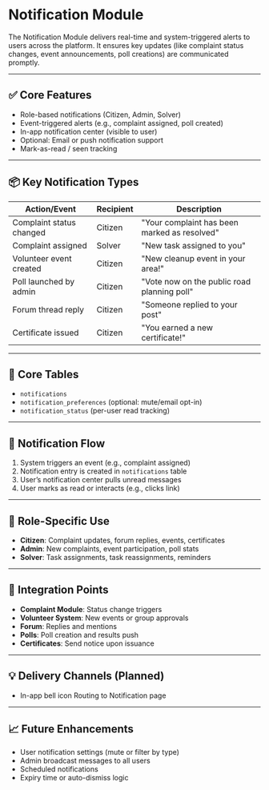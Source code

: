 # Notification Module

The Notification Module delivers real-time and system-triggered alerts to users across the platform. It ensures key updates (like complaint status changes, event announcements, poll creations) are communicated promptly.

---

## ✅ Core Features

- Role-based notifications (Citizen, Admin, Solver)
- Event-triggered alerts (e.g., complaint assigned, poll created)
- In-app notification center (visible to user)
- Optional: Email or push notification support
- Mark-as-read / seen tracking

---

## 📦 Key Notification Types

| Action/Event                   | Recipient   | Description                                 |
|--------------------------------|-------------|---------------------------------------------|
| Complaint status changed       | Citizen     | "Your complaint has been marked as resolved" |
| Complaint assigned             | Solver      | "New task assigned to you"                  |
| Volunteer event created        | Citizen     | "New cleanup event in your area!"           |
| Poll launched by admin         | Citizen     | "Vote now on the public road planning poll" |
| Forum thread reply             | Citizen     | "Someone replied to your post"              |
| Certificate issued             | Citizen     | "You earned a new certificate!"             |

---

## 🧩 Core Tables

- `notifications`
- `notification_preferences` (optional: mute/email opt-in)
- `notification_status` (per-user read tracking)

---

## 🧭 Notification Flow

1. System triggers an event (e.g., complaint assigned)
2. Notification entry is created in `notifications` table
3. User’s notification center pulls unread messages
4. User marks as read or interacts (e.g., clicks link)

---

## 👥 Role-Specific Use

- **Citizen**: Complaint updates, forum replies, events, certificates
- **Admin**: New complaints, event participation, poll stats
- **Solver**: Task assignments, task reassignments, reminders

---

## 🔗 Integration Points

- **Complaint Module**: Status change triggers
- **Volunteer System**: New events or group approvals
- **Forum**: Replies and mentions
- **Polls**: Poll creation and results push
- **Certificates**: Send notice upon issuance

---

## 💡 Delivery Channels (Planned)

- In-app bell icon Routing to Notification page

---

## 📈 Future Enhancements

- User notification settings (mute or filter by type)
- Admin broadcast messages to all users
- Scheduled notifications
- Expiry time or auto-dismiss logic

